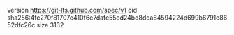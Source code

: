 version https://git-lfs.github.com/spec/v1
oid sha256:4fc270f81707e410f6e7dafc55ed24bd8dea84594224d699b6791e8652dfc26c
size 3132
